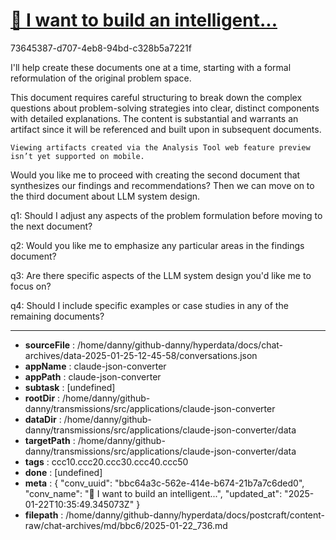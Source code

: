 # [💬 I want to build an intelligent...](https://claude.ai/chat/bbc64a3c-562e-414e-b674-21b7a7c6ded0)

73645387-d707-4eb8-94bd-c328b5a7221f

 I'll help create these documents one at a time, starting with a formal reformulation of the original problem space.

<antThinking>This document requires careful structuring to break down the complex questions about problem-solving strategies into clear, distinct components with detailed explanations. The content is substantial and warrants an artifact since it will be referenced and built upon in subsequent documents.</antThinking>
```
Viewing artifacts created via the Analysis Tool web feature preview isn’t yet supported on mobile.
```



Would you like me to proceed with creating the second document that synthesizes our findings and recommendations? Then we can move on to the third document about LLM system design.

q1: Should I adjust any aspects of the problem formulation before moving to the next document?

q2: Would you like me to emphasize any particular areas in the findings document?

q3: Are there specific aspects of the LLM system design you'd like me to focus on?

q4: Should I include specific examples or case studies in any of the remaining documents?

---

* **sourceFile** : /home/danny/github-danny/hyperdata/docs/chat-archives/data-2025-01-25-12-45-58/conversations.json
* **appName** : claude-json-converter
* **appPath** : claude-json-converter
* **subtask** : [undefined]
* **rootDir** : /home/danny/github-danny/transmissions/src/applications/claude-json-converter
* **dataDir** : /home/danny/github-danny/transmissions/src/applications/claude-json-converter/data
* **targetPath** : /home/danny/github-danny/transmissions/src/applications/claude-json-converter/data
* **tags** : ccc10.ccc20.ccc30.ccc40.ccc50
* **done** : [undefined]
* **meta** : {
  "conv_uuid": "bbc64a3c-562e-414e-b674-21b7a7c6ded0",
  "conv_name": "💬 I want to build an intelligent...",
  "updated_at": "2025-01-22T10:35:49.345073Z"
}
* **filepath** : /home/danny/github-danny/hyperdata/docs/postcraft/content-raw/chat-archives/md/bbc6/2025-01-22_736.md